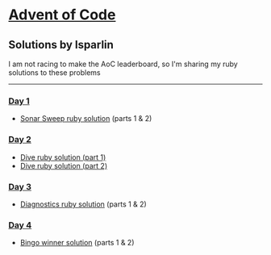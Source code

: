 # [Advent of Code](https://adventofcode.com)
## Solutions by lsparlin

I am not racing to make the AoC leaderboard, so I'm sharing my ruby solutions to these problems 

_____

### [Day 1](https://adventofcode.com/2021/day/1)
- [Sonar Sweep ruby solution](day1_sonar_sweep/sonar_sweep.rb)
(parts 1 & 2)

### [Day 2](https://adventofcode.com/2021/day/2)
- [Dive ruby solution (part 1)](day2_dive/part_1.rb)
- [Dive ruby solution (part 2)](day2_dive/part_2.rb)

### [Day 3](https://adventofcode.com/2021/day/3)
- [Diagnostics ruby solution](day3_diagnostic/submarine_diagnostics.rb)
(parts 1 & 2)

### [Day 4](https://adventofcode.com/2021/day/4)
- [Bingo winner solution](day4_bingo/bingo.rb)
(parts 1 & 2)
